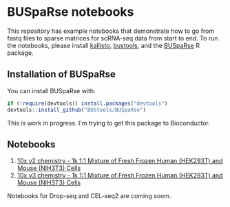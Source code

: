 # BUSpaRse notebooks

This repository has example notebooks that demonstrate how to go from fastq files to sparse matrices for scRNA-seq data from start to end. To run the notebooks, please install [kallisto](https://pachterlab.github.io/kallisto/starting), [bustools](https://github.com/BUStools/bustools), and the [BUSpaRse](https://github.com/BUStools/BUSpaRse) R package. 

## Installation of BUSpaRse
You can install BUSpaRse with:

``` r
if (!require(devtools)) install.packages("devtools")
devtools::install_github("BUStools/BUSpaRse")
```

This is work in progress. I'm trying to get this package to Bioconductor.

## Notebooks

1. [10x v2 chemistry - 1k 1:1 Mixture of Fresh Frozen Human (HEK293T) and Mouse (NIH3T3) Cells](https://bustools.github.io/BUS_notebooks_R/10xv2.html)
2. [10x v3 chemistry - 1k 1:1 Mixture of Fresh Frozen Human (HEK293T) and Mouse (NIH3T3) Cells](https://bustools.github.io/BUS_notebooks_R/10xv3.html)

Notebooks for Drop-seq and CEL-seq2 are coming soom.
